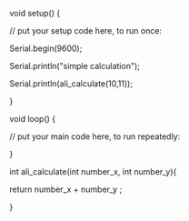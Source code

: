 void setup() {

// put your setup code here, to run once:

Serial.begin(9600);

Serial.println("simple calculation");

Serial.println(ali_calculate(10,11));     

}



void loop() {

// put your main code here, to run repeatedly:

}



int ali_calculate(int number_x, int number_y){

return number_x + number_y ; 

}
